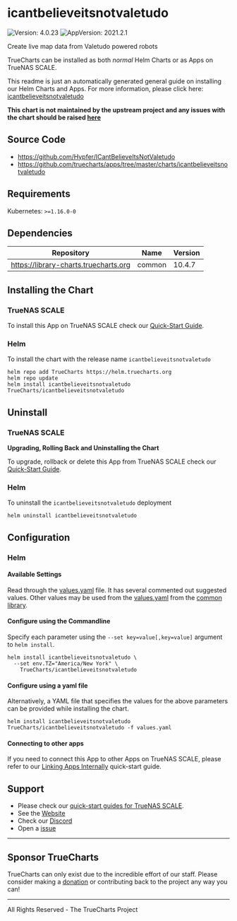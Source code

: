 # icantbelieveitsnotvaletudo

![Version: 4.0.23](https://img.shields.io/badge/Version-4.0.23-informational?style=flat-square) ![AppVersion: 2021.2.1](https://img.shields.io/badge/AppVersion-2021.2.1-informational?style=flat-square)

Create live map data from Valetudo powered robots

TrueCharts can be installed as both *normal* Helm Charts or as Apps on TrueNAS SCALE.

This readme is just an automatically generated general guide on installing our Helm Charts and Apps.
For more information, please click here: [icantbelieveitsnotvaletudo](https://truecharts.org/docs/charts/stable/icantbelieveitsnotvaletudo)

**This chart is not maintained by the upstream project and any issues with the chart should be raised [here](https://github.com/truecharts/charts/issues/new/choose)**

## Source Code

* <https://github.com/Hypfer/ICantBelieveItsNotValetudo>
* <https://github.com/truecharts/apps/tree/master/charts/icantbelieveitsnotvaletudo>

## Requirements

Kubernetes: `>=1.16.0-0`

## Dependencies

| Repository | Name | Version |
|------------|------|---------|
| https://library-charts.truecharts.org | common | 10.4.7 |

## Installing the Chart

### TrueNAS SCALE

To install this App on TrueNAS SCALE check our [Quick-Start Guide](https://truecharts.org/docs/manual/Quick-Start%20Guides/02-Installing-an-App/).

### Helm

To install the chart with the release name `icantbelieveitsnotvaletudo`

```console
helm repo add TrueCharts https://helm.truecharts.org
helm repo update
helm install icantbelieveitsnotvaletudo TrueCharts/icantbelieveitsnotvaletudo
```

## Uninstall

### TrueNAS SCALE

**Upgrading, Rolling Back and Uninstalling the Chart**

To upgrade, rollback or delete this App from TrueNAS SCALE check our [Quick-Start Guide](https://truecharts.org/docs/manual/Quick-Start%20Guides/04-Upgrade-rollback-delete-an-App/).

### Helm

To uninstall the `icantbelieveitsnotvaletudo` deployment

```console
helm uninstall icantbelieveitsnotvaletudo
```

## Configuration

### Helm

#### Available Settings

Read through the [values.yaml](./values.yaml) file. It has several commented out suggested values.
Other values may be used from the [values.yaml](https://github.com/truecharts/library-charts/tree/main/charts/stable/common/values.yaml) from the [common library](https://github.com/k8s-at-home/library-charts/tree/main/charts/stable/common).

#### Configure using the Commandline

Specify each parameter using the `--set key=value[,key=value]` argument to `helm install`.

```console
helm install icantbelieveitsnotvaletudo \
  --set env.TZ="America/New York" \
    TrueCharts/icantbelieveitsnotvaletudo
```

#### Configure using a yaml file

Alternatively, a YAML file that specifies the values for the above parameters can be provided while installing the chart.

```console
helm install icantbelieveitsnotvaletudo TrueCharts/icantbelieveitsnotvaletudo -f values.yaml
```

#### Connecting to other apps

If you need to connect this App to other Apps on TrueNAS SCALE, please refer to our [Linking Apps Internally](https://truecharts.org/docs/manual/Quick-Start%20Guides/06-linking-apps/) quick-start guide.

## Support

- Please check our [quick-start guides for TrueNAS SCALE](https://truecharts.org/docs/manual/SCALE%20Apps/Quick-Start%20Guides/Important-MUST-READ).
- See the [Website](https://truecharts.org)
- Check our [Discord](https://discord.gg/tVsPTHWTtr)
- Open a [issue](https://github.com/truecharts/apps/issues/new/choose)

---

## Sponsor TrueCharts

TrueCharts can only exist due to the incredible effort of our staff.
Please consider making a [donation](https://truecharts.org/docs/about/sponsor) or contributing back to the project any way you can!

---

All Rights Reserved - The TrueCharts Project
